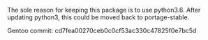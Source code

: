 The sole reason for keeping this package is to use python3.6. After updating
python3, this could be moved back to portage-stable.

Gentoo commit: cd7fea00270ceb0c0cf53ac330c47825f0e7bc5d
